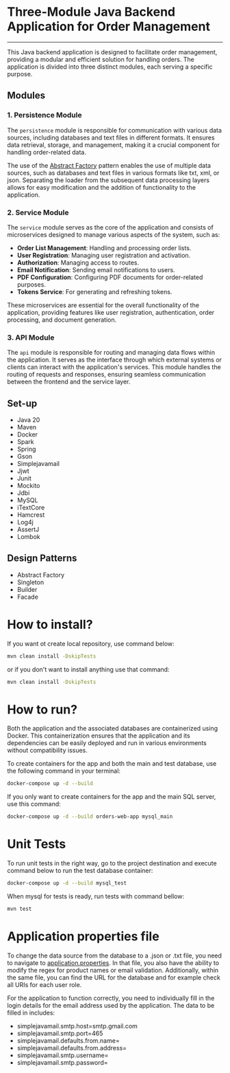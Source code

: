 # Three-Module Java Backend Application for Order Management

____________________________________________________________________________________________________________________________
This Java backend application is designed to facilitate order management, providing a modular and efficient solution for handling orders. The application is divided into three distinct modules, each serving a specific purpose.

## Modules

### 1. Persistence Module

The `persistence` module is responsible for communication with various data sources, including databases and text files in different formats. It ensures data retrieval, storage, and management, making it a crucial component for handling order-related data.

The use of the [Abstract Factory](persistence/src/main/java/com/app/data/reader) pattern enables the use of multiple data sources, such as databases and text files in various formats like txt, xml, or json. Separating the loader from the subsequent data processing layers allows for easy modification and the addition of functionality to the application.

### 2. Service Module
The `service` module serves as the core of the application and consists of microservices designed to manage various aspects of the system, such as:

- **Order List Management**: Handling and processing order lists.
- **User Registration**: Managing user registration and activation.
- **Authorization**: Managing access to routes.
- **Email Notification**: Sending email notifications to users.
- **PDF Configuration**: Configuring PDF documents for order-related purposes.
- **Tokens Service**: For generating and refreshing tokens.

These microservices are essential for the overall functionality of the application, providing features like user registration, authentication, order processing, and document generation.

### 3. API Module
The `api` module is responsible for routing and managing data flows within the application. It serves as the interface through which external systems or clients can interact with the application's services. This module handles the routing of requests and responses, ensuring seamless communication between the frontend and the service layer.


## Set-up

* Java 20
* Maven
* Docker
* Spark
* Spring
* Gson
* Simplejavamail
* Jjwt
* Junit
* Mockito
* Jdbi
* MySQL
* iTextCore
* Hamcrest
* Log4j
* AssertJ
* Lombok

## Design Patterns
* Abstract Factory
* Singleton
* Builder
* Facade

# How to install?
If you want ot create local repository, use command below:
```bash
mvn clean install -DskipTests
```
or if you don't want to install anything use that command:
```bash
mvn clean install -DskipTests
```


# How to run?
Both the application and the associated databases are containerized using Docker.
This containerization ensures that the application and its dependencies can be easily deployed and run in various environments without compatibility issues.



To create containers for the app and both the main and test database, use the following command in your terminal:
```bash
docker-compose up -d --build
```
If you only want to create containers for the app and the main SQL server, use this command:
```bash
docker-compose up -d --build orders-web-app mysql_main
```

# Unit Tests
To run unit tests in the right way, go to the project destination and execute command below to run the test database container:
```bash
docker-compose up -d --build mysql_test
```
When mysql for tests is ready, run tests with command bellow:
```bash
mvn test
```

# Application properties file

To change the data source from the database to a .json or .txt file, you need to navigate to 
[application.properties](api/src/main/resources/application.properties). In that file, 
you also have the ability to modify the regex for product names or email validation. 
Additionally, within the same file, you can find the URL for the database and for example check all URIs for each user role.

For the application to function correctly, you need to individually fill in the login details for the email address used by the application. The data to be filled in includes:
- simplejavamail.smtp.host=smtp.gmail.com
- simplejavamail.smtp.port=465
- simplejavamail.defaults.from.name=
- simplejavamail.defaults.from.address=
- simplejavamail.smtp.username=
- simplejavamail.smtp.password=